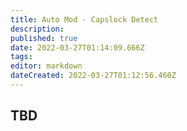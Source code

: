 ```yaml
---
title: Auto Mod - Capslock Detect
description: 
published: true
date: 2022-03-27T01:14:09.666Z
tags: 
editor: markdown
dateCreated: 2022-03-27T01:12:56.460Z
---
```


## TBD
